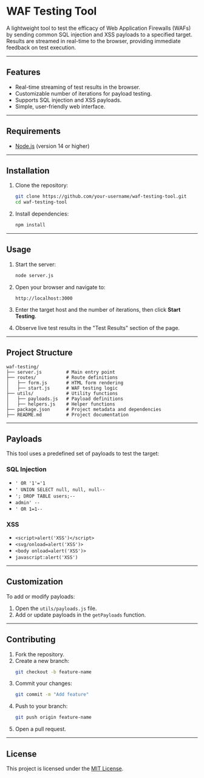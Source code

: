 # WAF Testing Tool

A lightweight tool to test the efficacy of Web Application Firewalls (WAFs) by sending common SQL injection and XSS payloads to a specified target. Results are streamed in real-time to the browser, providing immediate feedback on test execution.

---

## Features
- Real-time streaming of test results in the browser.
- Customizable number of iterations for payload testing.
- Supports SQL injection and XSS payloads.
- Simple, user-friendly web interface.

---

## Requirements
- [Node.js](https://nodejs.org/) (version 14 or higher)

---

## Installation
1. Clone the repository:
   ```bash
   git clone https://github.com/your-username/waf-testing-tool.git
   cd waf-testing-tool
   ```

2. Install dependencies:
   ```bash
   npm install
   ```

---

## Usage
1. Start the server:
   ```bash
   node server.js
   ```

2. Open your browser and navigate to:
   ```
   http://localhost:3000
   ```

3. Enter the target host and the number of iterations, then click **Start Testing**.

4. Observe live test results in the "Test Results" section of the page.

---

## Project Structure
```
waf-testing/
├── server.js         # Main entry point
├── routes/           # Route definitions
│   ├── form.js       # HTML form rendering
│   ├── start.js      # WAF testing logic
├── utils/            # Utility functions
│   ├── payloads.js   # Payload definitions
│   ├── helpers.js    # Helper functions
├── package.json      # Project metadata and dependencies
├── README.md         # Project documentation
```

---

## Payloads
This tool uses a predefined set of payloads to test the target:
### SQL Injection
- `' OR '1'='1`
- `' UNION SELECT null, null, null--`
- `'; DROP TABLE users;--`
- `admin' --`
- `' OR 1=1--`

### XSS
- `<script>alert('XSS')</script>`
- `<svg/onload=alert('XSS')>`
- `<body onload=alert('XSS')>`
- `javascript:alert('XSS')`

---

## Customization
To add or modify payloads:
1. Open the `utils/payloads.js` file.
2. Add or update payloads in the `getPayloads` function.

---

## Contributing
1. Fork the repository.
2. Create a new branch:
   ```bash
   git checkout -b feature-name
   ```
3. Commit your changes:
   ```bash
   git commit -m "Add feature"
   ```
4. Push to your branch:
   ```bash
   git push origin feature-name
   ```
5. Open a pull request.

---

## License
This project is licensed under the [MIT License](LICENSE).